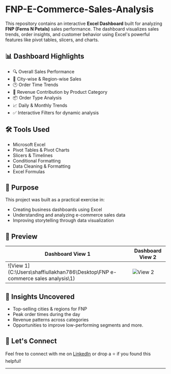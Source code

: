 # FNP-E-Commerce-Sales-Analysis

This repository contains an interactive **Excel Dashboard** built for analyzing **FNP (Ferns N Petals)** sales performance. The dashboard visualizes sales trends, order insights, and customer behavior using Excel's powerful features like pivot tables, slicers, and charts.

## 📊 Dashboard Highlights

- 🔍 Overall Sales Performance
- 📍 City-wise & Region-wise Sales
- 🕐 Order Time Trends
- 💸 Revenue Contribution by Product Category
- 📦 Order Type Analysis
- 📈 Daily & Monthly Trends
- ✅ Interactive Filters for dynamic analysis

## 🛠️ Tools Used

- Microsoft Excel
- Pivot Tables & Pivot Charts
- Slicers & Timelines
- Conditional Formatting
- Data Cleaning & Formatting
- Excel Formulas

## 🎯 Purpose

This project was built as a practical exercise in:
- Creating business dashboards using Excel
- Understanding and analyzing e-commerce sales data
- Improving storytelling through data visualization

## 📸 Preview

| Dashboard View 1 | Dashboard View 2 |
|------------------|------------------|
| ![View 1](C:\Users\shaffiullakhan786\Desktop\FNP e-commerce sales analysis\1) | ![View 2](./cbac9264-18cf-4464-b5aa-97226f0a091b.png) |

## 🧠 Insights Uncovered

- Top-selling cities & regions for FNP
- Peak order times during the day
- Revenue patterns across categories
- Opportunities to improve low-performing segments and  more.

## 🔗 Let's Connect

Feel free to connect with me on [LinkedIn](https://www.linkedin.com/in/arfa-taj-n/) or drop a ⭐ if you found this helpful!

---
